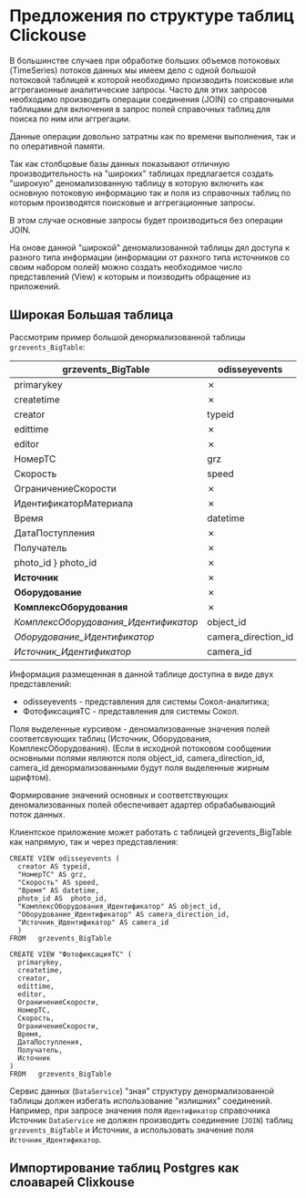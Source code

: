 # Предложения по структуре таблиц Clickouse

В большинстве случаев при обработке больших объемов потоковых (TimeSeries) потоков данных
мы имеем дело с одной большой потоковой таблицей к которой необходимо производить поисковые или аггрегаионные
аналитические запросы. 
Часто для этих запросов необходимо производить операции соединения (JOIN) со справочными таблицами для включения в запрос 
полей справочных таблиц для поиска по ним или аггрегации.

Данные операции довольно затратны как по времени выполнения, так и по оперативной памяти.

Так как столбцовые базы данных показывают отличную производительность на "широких" таблицах
предлагается создать "широкую" деномализованную таблицу в которую включить как 
основную потоковую информацию так и поля из справочных таблиц по которым производятся поисковые и аггрегационные запросы.

В этом случае основные запросы будет производиться без операции JOIN.

На онове данной "широкой" деномализованной таблицы дял доступа к разного типа информации (информации от рахного типа источников со своим набором полей) можно создать необходимое число представлений (View) к которым и поизводить  обращение из приложений.



## Широкая Большая таблица

Рассмотрим пример большой денормализованной таблицы `grzevents_BigTable`:

grzevents_BigTable | odisseyevents | ФотофиксацияТС  
-------------------|-----------------|----------------
primarykey | ✗ | primarykey
createtime | ✗ | createtime
creator | typeid | creator
edittime | ✗ | edittime
editor | ✗ | editor
НомерТС | grz | НомерТС
Скорость | speed | Скорость
ОграничениеСкорости | ✗ |  ОграничениеСкорости
ИдентификаторМатериала | ✗ |  ИдентификаторМатериала
Время | datetime | Время
ДатаПоступления| ✗ |  ДатаПоступления
Получатель| ✗ |  Получатель
photo_id } photo_id | ✗
**Источник** | ✗ |  Источник
**Оборудование** | ✗ | ✗
**КомплексОборудования** | ✗ | ✗
*КомплексОборудования_Идентификатор* | object_id |  ✗ 
*Оборудование_Идентификатор* | camera_direction_id |  ✗
*Источник_Идентификатор* | camera_id |  ✗

Информация размещенная в данной таблице доступна в виде двух представлений:
- odisseyevents - представления для системы Сокол-аналитика;
- ФотофиксацияТС - представления для системы Сокол.

Поля выделенные курсивом - деномализованные значения полей соответсвующих таблиц (Источник, Оборудования, КомплексОборудования).
(Если в исходной потоковом сообщении основными полями являются поля object_id, camera_direction_id, camera_id денормализованными будут поля выделенные жирным шрифтом).

Формирование значений основных и соответствующих деномализованных полей обеспечивает адартер обрабабывающий поток данных.

Клиентское приложение может работать с таблицей grzevents_BigTable как напрямую, так и через представления:
```
CREATE VIEW odisseyevents (
  creator AS typeid,
  "НомерТС" AS grz,
  "Скорость" AS speed,
  "Время" AS datetime,
  photo_id AS  photo_id,
  "КомплексОборудования_Идентификатор" AS object_id,
  "Оборудование_Идентификатор" AS camera_direction_id,
  "Источник_Идентификатор" AS camera_id
  )
FROM   grzevents_BigTable
```

```
CREATE VIEW "ФотофиксацияТС" (
  primarykey,
  createtime,
  creator,
  edittime,
  editor,
  ОграничениеСкорости,
  НомерТС,
  Скорость,
  ОграничениеСкорости,
  Время,
  ДатаПоступления,
  Получатель,
  Источник
)
FROM   grzevents_BigTable
```

Сервис данных (`DataService`) "зная" структуру денормализованной таблицы должен избегать использование "излишних" соединений.
Например, при запросе значения поля `Идентификатор` справочника Источник `DataService`
не должен производить соединение (`JOIN`) таблиц  `grzevents_BigTable` и Источник,
а использовать значение поля `Источник_Идентификатор`.


## Импортирование таблиц Postgres как слоаварей Clixkouse
